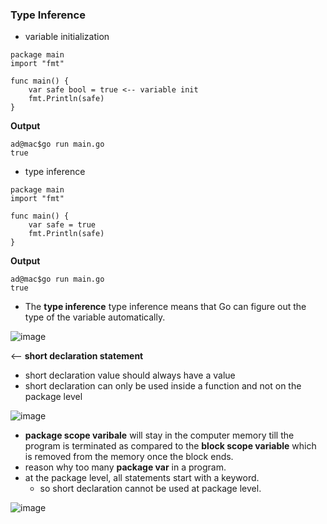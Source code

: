 ### Type Inference

- variable initialization 

```
package main
import "fmt"

func main() {
    var safe bool = true <-- variable init
    fmt.Println(safe)
}
```

__Output__

```
ad@mac$go run main.go
true
```
- type inference
```
package main
import "fmt"

func main() {
    var safe = true 
    fmt.Println(safe)
}
```

__Output__

```
ad@mac$go run main.go
true
```
- The __type inference__ type inference means that Go can figure out the type of the variable automatically.

![image](https://user-images.githubusercontent.com/28204484/89301245-13d6e180-d687-11ea-9c36-80d08664b5d7.png)

<-- __short declaration statement__
- short declaration value should always have a value
- short declaration can only be used inside a function and not on the package level

![image](https://user-images.githubusercontent.com/28204484/89303096-55688c00-d689-11ea-856b-6b2546976f87.png)

- __package scope varibale__ will stay in the computer memory till the program is terminated as compared to the __block scope variable__ which is removed from the memory once the block ends.
- reason why too many __package var__ in a program.
- at the package level, all statements start with a keyword.
    - so short declaration cannot be used at package level.

![image](https://user-images.githubusercontent.com/28204484/89303864-606fec00-d68a-11ea-985f-6ecb8c00fb74.png)


